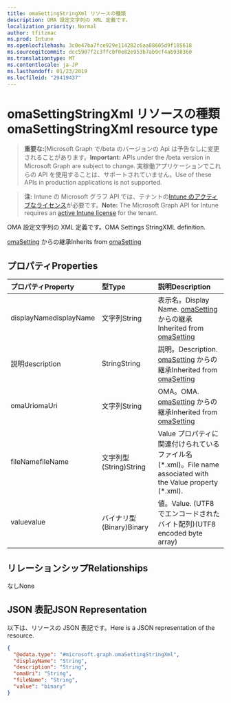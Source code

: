 ```yaml
---
title: omaSettingStringXml リソースの種類
description: OMA 設定文字列の XML 定義です。
localization_priority: Normal
author: tfitzmac
ms.prod: Intune
ms.openlocfilehash: 3c0e47ba7fce929e114282c6aa88605d9f185618
ms.sourcegitcommit: dcc5907f2c3ffc0f0e82e953b7ab9cf4ab938360
ms.translationtype: MT
ms.contentlocale: ja-JP
ms.lasthandoff: 01/23/2019
ms.locfileid: "29419437"
---
```

# <a name="omasettingstringxml-resource-type"></a><span data-ttu-id="1d432-103">omaSettingStringXml リソースの種類</span><span class="sxs-lookup"><span data-stu-id="1d432-103">omaSettingStringXml resource type</span></span>

> <span data-ttu-id="1d432-104">**重要な:**[Microsoft Graph で/beta のバージョンの Api は予告なしに変更されることがあります。</span><span class="sxs-lookup"><span data-stu-id="1d432-104">**Important:** APIs under the /beta version in Microsoft Graph are subject to change.</span></span> <span data-ttu-id="1d432-105">実稼働アプリケーションでこれらの API を使用することは、サポートされていません。</span><span class="sxs-lookup"><span data-stu-id="1d432-105">Use of these APIs in production applications is not supported.</span></span>

> <span data-ttu-id="1d432-106">**注:** Intune の Microsoft グラフ API では、テナントの[Intune のアクティブなライセンス](https://go.microsoft.com/fwlink/?linkid=839381)が必要です。</span><span class="sxs-lookup"><span data-stu-id="1d432-106">**Note:** The Microsoft Graph API for Intune requires an [active Intune license](https://go.microsoft.com/fwlink/?linkid=839381) for the tenant.</span></span>

<span data-ttu-id="1d432-107">OMA 設定文字列の XML 定義です。</span><span class="sxs-lookup"><span data-stu-id="1d432-107">OMA Settings StringXML definition.</span></span>


<span data-ttu-id="1d432-108">[omaSetting](../resources/intune-deviceconfig-omasetting.md) からの継承</span><span class="sxs-lookup"><span data-stu-id="1d432-108">Inherits from [omaSetting](../resources/intune-deviceconfig-omasetting.md)</span></span>

## <a name="properties"></a><span data-ttu-id="1d432-109">プロパティ</span><span class="sxs-lookup"><span data-stu-id="1d432-109">Properties</span></span>
|<span data-ttu-id="1d432-110">プロパティ</span><span class="sxs-lookup"><span data-stu-id="1d432-110">Property</span></span>|<span data-ttu-id="1d432-111">型</span><span class="sxs-lookup"><span data-stu-id="1d432-111">Type</span></span>|<span data-ttu-id="1d432-112">説明</span><span class="sxs-lookup"><span data-stu-id="1d432-112">Description</span></span>|
|:---|:---|:---|
|<span data-ttu-id="1d432-113">displayName</span><span class="sxs-lookup"><span data-stu-id="1d432-113">displayName</span></span>|<span data-ttu-id="1d432-114">文字列</span><span class="sxs-lookup"><span data-stu-id="1d432-114">String</span></span>|<span data-ttu-id="1d432-115">表示名。</span><span class="sxs-lookup"><span data-stu-id="1d432-115">Display Name.</span></span> <span data-ttu-id="1d432-116">[omaSetting](../resources/intune-deviceconfig-omasetting.md) からの継承</span><span class="sxs-lookup"><span data-stu-id="1d432-116">Inherited from [omaSetting](../resources/intune-deviceconfig-omasetting.md)</span></span>|
|<span data-ttu-id="1d432-117">説明</span><span class="sxs-lookup"><span data-stu-id="1d432-117">description</span></span>|<span data-ttu-id="1d432-118">String</span><span class="sxs-lookup"><span data-stu-id="1d432-118">String</span></span>|<span data-ttu-id="1d432-119">説明。</span><span class="sxs-lookup"><span data-stu-id="1d432-119">Description.</span></span> <span data-ttu-id="1d432-120">[omaSetting](../resources/intune-deviceconfig-omasetting.md) からの継承</span><span class="sxs-lookup"><span data-stu-id="1d432-120">Inherited from [omaSetting](../resources/intune-deviceconfig-omasetting.md)</span></span>|
|<span data-ttu-id="1d432-121">omaUri</span><span class="sxs-lookup"><span data-stu-id="1d432-121">omaUri</span></span>|<span data-ttu-id="1d432-122">文字列</span><span class="sxs-lookup"><span data-stu-id="1d432-122">String</span></span>|<span data-ttu-id="1d432-123">OMA。</span><span class="sxs-lookup"><span data-stu-id="1d432-123">OMA.</span></span> <span data-ttu-id="1d432-124">[omaSetting](../resources/intune-deviceconfig-omasetting.md) からの継承</span><span class="sxs-lookup"><span data-stu-id="1d432-124">Inherited from [omaSetting](../resources/intune-deviceconfig-omasetting.md)</span></span>|
|<span data-ttu-id="1d432-125">fileName</span><span class="sxs-lookup"><span data-stu-id="1d432-125">fileName</span></span>|<span data-ttu-id="1d432-126">文字列型 (String)</span><span class="sxs-lookup"><span data-stu-id="1d432-126">String</span></span>|<span data-ttu-id="1d432-127">Value プロパティに関連付けられているファイル名 (\*.xml)。</span><span class="sxs-lookup"><span data-stu-id="1d432-127">File name associated with the Value property (\*.xml).</span></span>|
|<span data-ttu-id="1d432-128">value</span><span class="sxs-lookup"><span data-stu-id="1d432-128">value</span></span>|<span data-ttu-id="1d432-129">バイナリ型 (Binary)</span><span class="sxs-lookup"><span data-stu-id="1d432-129">Binary</span></span>|<span data-ttu-id="1d432-130">値。</span><span class="sxs-lookup"><span data-stu-id="1d432-130">Value.</span></span> <span data-ttu-id="1d432-131">(UTF8 でエンコードされたバイト配列)</span><span class="sxs-lookup"><span data-stu-id="1d432-131">(UTF8 encoded byte array)</span></span>|

## <a name="relationships"></a><span data-ttu-id="1d432-132">リレーションシップ</span><span class="sxs-lookup"><span data-stu-id="1d432-132">Relationships</span></span>
<span data-ttu-id="1d432-133">なし</span><span class="sxs-lookup"><span data-stu-id="1d432-133">None</span></span>

## <a name="json-representation"></a><span data-ttu-id="1d432-134">JSON 表記</span><span class="sxs-lookup"><span data-stu-id="1d432-134">JSON Representation</span></span>
<span data-ttu-id="1d432-135">以下は、リソースの JSON 表記です。</span><span class="sxs-lookup"><span data-stu-id="1d432-135">Here is a JSON representation of the resource.</span></span>
<!-- {
  "blockType": "resource",
  "@odata.type": "microsoft.graph.omaSettingStringXml"
}
-->
``` json
{
  "@odata.type": "#microsoft.graph.omaSettingStringXml",
  "displayName": "String",
  "description": "String",
  "omaUri": "String",
  "fileName": "String",
  "value": "binary"
}
```




